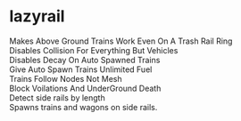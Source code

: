 # lazyrail
Makes Above Ground Trains Work Even On A Trash Rail Ring<br>
Disables Collision For Everything But Vehicles<br>
Disables Decay On Auto Spawned Trains<br>
Give Auto Spawn Trains Unlimited Fuel<br>
Trains Follow Nodes Not Mesh<br>
Block Voilations And UnderGround Death<br>
Detect side rails by length<br>
Spawns trains and wagons on side rails.
